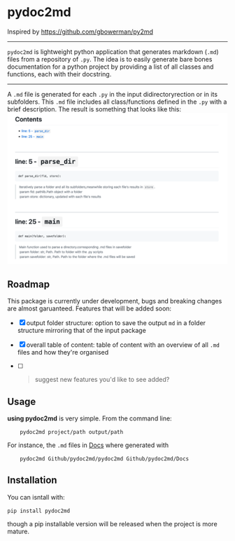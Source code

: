 # pydoc2md
Inspired by https://github.com/gbowerman/py2md

----
`pydoc2md` is lightweight python application that generates markdown (`.md`) files from a repository of `.py`. The idea is to easily generate bare bones documentation for a python project by providing a list of all classes and functions, each with their docstring. 

----

A `.md` file is generated for each `.py` in the input didirectoryrection or in its subfolders. 
This `.md` file includes all class/functions defined in the `.py` with a brief description. The result is something that looks like this: 
![](screenshots/pydoc2md.png)

## Roadmap
This package is currently under development, bugs and breaking changes are almost garuanteed. 
Features that will be added soon:

- [x] output folder structure: option to save the output `md` in a folder structure mirroring that of the input package
- [x] overall table of content: table of content with an overview of all `.md` files and how they're organised
- [ ] > suggest new features you'd like to see added?


## Usage
**using pydoc2md** is very simple. From the command line:
```
    pydoc2md project/path output/path
```

For instance, the `.md` files in [Docs](Docs) where generated with
```
    pydoc2md Github/pydoc2md/pydoc2md Github/pydoc2md/Docs
```

## Installation
You can isntall  with:

```
pip install pydoc2md
```

though a pip installable version will be released when the project is more mature.
